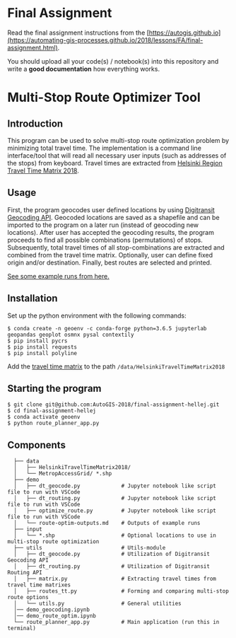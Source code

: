 # Final Assignment
Read the final assignment instructions from the [https://autogis.github.io](https://automating-gis-processes.github.io/2018/lessons/FA/final-assignment.html).

You should upload all your code(s) / notebook(s) into this repository and write a **good documentation** how everything works.

# Multi-Stop Route Optimizer Tool
## Introduction
This program can be used to solve multi-stop route optimization problem by minimizing total travel time. The implementation is a command line interface/tool that will read all necessary user inputs (such as addresses of the stops) from keyboard. Travel times are extracted from [Helsinki Region Travel Time Matrix 2018](https://blogs.helsinki.fi/accessibility/helsinki-region-travel-time-matrix-2018/). 

## Usage
First, the program geocodes user defined locations by using [Digitransit Geocoding API](https://digitransit.fi/en/developers/apis/2-geocoding-api/). Geocoded locations are saved as a shapefile and can be imported to the program on a later run (instead of geocoding new locations). After user has accepted the geocoding results, the program proceeds to find all possible combinations (permutations) of stops. Subsequently, total travel times of all stop-combinations are extracted and combined from the travel time matrix. Optionally, user can define fixed origin and/or destination. Finally, best routes are selected and printed. 

[See some example runs from here.](demo/route-optim-outputs.md)

## Installation
Set up the python environment with the following commands:
```
$ conda create -n geoenv -c conda-forge python=3.6.5 jupyterlab geopandas geoplot osmnx pysal contextily
$ pip install pycrs
$ pip install requests
$ pip install polyline
```
Add the [travel time matrix](https://blogs.helsinki.fi/accessibility/helsinki-region-travel-time-matrix-2018/)
 to the path `/data/HelsinkiTravelTimeMatrix2018`

## Starting the program
```
$ git clone git@github.com:AutoGIS-2018/final-assignment-hellej.git
$ cd final-assignment-hellej
$ conda activate geoenv
$ python route_planner_app.py
```

## Components
``` 
  ├── data
  │   ├── HelsinkiTravelTimeMatrix2018/     
  │   └── MetropAccessGrid/ *.shp
  ├── demo
  │   ├── dt_geocode.py             # Jupyter notebook like script file to run with VSCode
  │   ├── dt_routing.py             # Jupyter notebook like script file to run with VSCode
  │   ├── optimize_route.py         # Jupyter notebook like script file to run with VSCode
  │   └── route-optim-outputs.md    # Outputs of example runs
  ├── input
  │   └── *.shp                     # Optional locations to use in multi-stop route optimization
  ├── utils                         # Utils-module
  │   ├── dt_geocode.py             # Utilization of Digitransit Geocoding API
  │   ├── dt_routing.py             # Utilization of Digitransit Routing API
  │   ├── matrix.py                 # Extracting travel times from travel time matrixes
  │   ├── routes_tt.py              # Forming and comparing multi-stop route options
  │   └── utils.py                  # General utilities
  │── demo_geocoding.ipynb
  │── demo_route_optim.ipynb
  └── route_planner_app.py          # Main application (run this in terminal)
```
